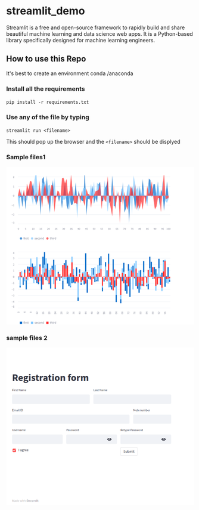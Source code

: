 # streamlit_demo
Streamlit is a free and open-source framework to rapidly build and share beautiful machine learning and data science web apps. It is a Python-based library specifically designed for machine learning engineers.


## How to use this Repo
It's best to create an environment conda /anaconda 

### Install all the requirements

`pip install -r requirements.txt`

### Use any of the file by typing 

`streamlit run <filename>`

This should pop up the browser and the `<filename>` should be displyed

### Sample files1

![alt text](https://github.com/KalyanSekhar7/streamlit_demo/blob/main/references/Screenshot%20from%202023-01-26%2012-43-58.png?raw=true)

### sample files 2

![alt text](https://github.com/KalyanSekhar7/streamlit_demo/blob/main/references/Screenshot%20from%202023-01-26%2012-45-21.png?raw=true)
